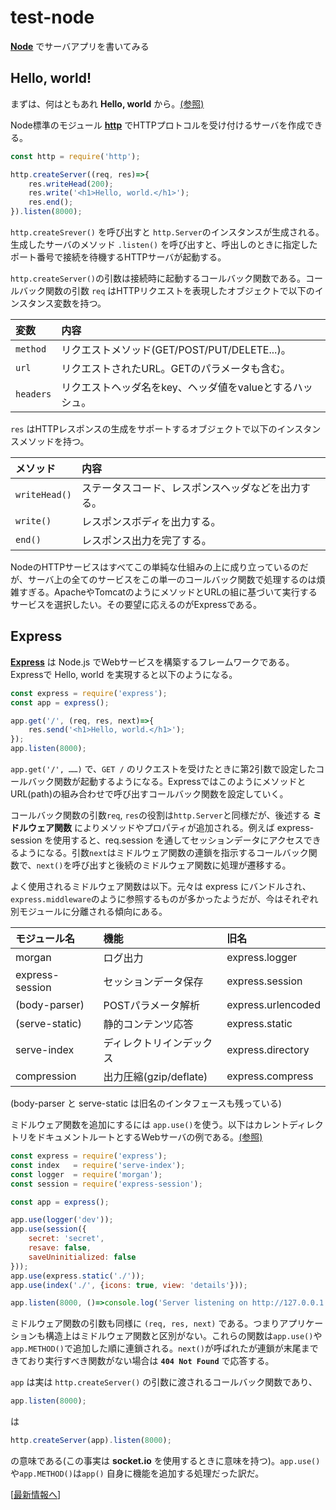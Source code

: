 # test-node

**[Node](https://nodejs.org)** でサーバアプリを書いてみる

## Hello, world!

まずは、何はともあれ **Hello, world** から。[(参照)](https://github.com/kobalab/test-node/blob/hello/server.js)

Node標準のモジュール **[http](https://nodejs.org/dist/latest-v12.x/docs/api/http.html)** でHTTPプロトコルを受け付けるサーバを作成できる。

```JavaScript
const http = require('http');

http.createServer((req, res)=>{
    res.writeHead(200);
    res.write('<h1>Hello, world.</h1>');
    res.end();
}).listen(8000);
```
``http.createSrever()`` を呼び出すと ``http.Server``のインスタンスが生成される。生成したサーバのメソッド ``.listen()`` を呼び出すと、呼出しのときに指定したポート番号で接続を待機するHTTPサーバが起動する。

``http.createServer()``の引数は接続時に起動するコールバック関数である。コールバック関数の引数 ``req`` はHTTPリクエストを表現したオブジェクトで以下のインスタンス変数を持つ。

|変数           |内容                                                  |
|:--------------|:----------------------------------------------------|
|``method``     | リクエストメソッド(GET/POST/PUT/DELETE...)。          |
|``url``        | リクエストされたURL。GETのパラメータも含む。            |
|``headers``    | リクエストヘッダ名をkey、ヘッダ値をvalueとするハッシュ。 |

``res`` はHTTPレスポンスの生成をサポートするオブジェクトで以下のインスタンスメソッドを持つ。

|メソッド         |内容                                                  |
|:---------------|:-----------------------------------------------------|
|``writeHead()`` | ステータスコード、レスポンスヘッダなどを出力する。        |
|``write()``     | レスポンスボディを出力する。                            |
|``end()``       | レスポンス出力を完了する。                              |

NodeのHTTPサービスはすべてこの単純な仕組みの上に成り立っているのだが、サーバ上の全てのサービスをこの単一のコールバック関数で処理するのは煩雑すぎる。ApacheやTomcatのようにメソッドとURLの組に基づいて実行するサービスを選択したい。その要望に応えるのがExpressである。

## Express

**[Express](http://expressjs.com)** は Node.js でWebサービスを構築するフレームワークである。Expressで Hello, world を実現すると以下のようになる。

```JavaScript
const express = require('express');
const app = express();

app.get('/', (req, res, next)=>{
    res.send('<h1>Hello, world.</h1>');
});
app.listen(8000);
```
`app.get('/', ……)` で、`GET /` のリクエストを受けたときに第2引数で設定したコールバック関数が起動するようになる。ExpressではこのようにメソッドとURL(path)の組み合わせで呼び出すコールバック関数を設定していく。

コールバック関数の引数`req`, `res`の役割は`http.Server`と同様だが、後述する **ミドルウェア関数** によりメソッドやプロパティが追加される。例えば express-session を使用すると、req.session を通してセッションデータにアクセスできるようになる。引数`next`はミドルウェア関数の連鎖を指示するコールバック関数で、`next()`を呼び出すと後続のミドルウェア関数に処理が遷移する。

よく使用されるミドルウェア関数は以下。元々は express にバンドルされ、`express.middleware`のように参照するものが多かったようだが、今はそれぞれ別モジュールに分離される傾向にある。

|モジュール名          |機能                  | 旧名             |
|:-------------------|:---------------------|:----------------|
|morgan              |ログ出力               |express.logger   |
|express-session     |セッションデータ保存     |express.session  |
|(body-parser)       |POSTパラメータ解析      |express.urlencoded|
|(serve-static)      |静的コンテンツ応答       |express.static   |
|serve-index         |ディレクトリインデックス  |express.directory|
|compression         |出力圧縮(gzip/deflate) |express.compress |

(body-parser と serve-static は旧名のインタフェースも残っている)

ミドルウェア関数を追加にするには ``app.use()``を使う。以下はカレントディレクトリをドキュメントルートとするWebサーバの例である。[(参照)](https://github.com/kobalab/test-node/blob/express/server.js)

```JavaScript
const express = require('express');
const index   = require('serve-index');
const logger  = require('morgan');
const session = require('express-session');

const app = express();

app.use(logger('dev'));
app.use(session({
    secret: 'secret',
    resave: false,
    saveUninitialized: false
}));
app.use(express.static('./'));
app.use(index('./', {icons: true, view: 'details'}));

app.listen(8000, ()=>console.log('Server listening on http://127.0.0.1:8000'));
```

ミドルウェア関数の引数も同様に `(req, res, next)` である。つまりアプリケーションも構造上はミドルウェア関数と区別がない。これらの関数は`app.use()`や`app.METHOD()`で追加した順に連鎖される。`next()`が呼ばれたが連鎖が末尾まできており実行すべき関数がない場合は **`404 Not Found`** で応答する。

`app` は実は `http.createServer()` の引数に渡されるコールバック関数であり、
```JavaScript
app.listen(8000);
```
は
```JavaScript
http.createServer(app).listen(8000);
```
の意味である(この事実は **socket.io** を使用するときに意味を持つ)。`app.use()`や`app.METHOD()`は`app()` 自身に機能を追加する処理だった訳だ。

[[最新情報へ](https://github.com/kobalab/test-node#readme)]
